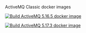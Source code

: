 ActiveMQ Classic docker images

[![Build ActiveMQ 5.16.5 docker image](https://github.com/vietinis/activemq-images/actions/workflows/ActiveMQ-5.16.5.yml/badge.svg)](https://github.com/vietinis/activemq-images/actions/workflows/ActiveMQ-5.16.5.yml)

[![Build ActiveMQ 5.17.3  docker image](https://github.com/vietinis/activemq-images/actions/workflows/ActiveMQ-5.17.3.yml/badge.svg)](https://github.com/vietinis/activemq-images/actions/workflows/ActiveMQ-5.17.3.yml)
